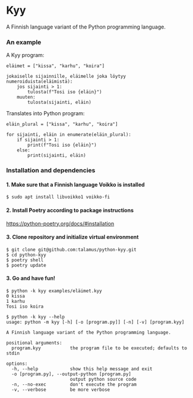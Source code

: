 # Kyy

A Finnish language variant of the Python programming language.

### An example

A Kyy program:
```
eläimet = ["kissa", "karhu", "koira"]

jokaiselle sijainnille, eläimelle joka löytyy numeroiduista(eläimistä):
    jos sijainti > 1:
        tulosta(f"Tosi iso {eläin}")
    muuten:
        tulosta(sijainti, eläin)
```

Translates into Python program:
```
eläin_plural = ["kissa", "karhu", "koira"]

for sijainti, eläin in enumerate(eläin_plural):
    if sijainti > 1:
        print(f"Tosi iso {eläin}")
    else:
        print(sijainti, eläin)
```

### Installation and dependencies

#### 1. Make sure that a Finnish language Voikko is installed

```
$ sudo apt install libvoikko1 voikko-fi
```

#### 2. Install Poetry according to package instructions

https://python-poetry.org/docs/#installation

#### 3. Clone repository and initialize virtual environment

```
$ git clone git@github.com:talamus/python-kyy.git
$ cd python-kyy
$ poetry shell
$ poetry update
```

#### 3. Go and have fun!

```
$ python -k kyy examples/eläimet.kyy
0 kissa
1 karhu
Tosi iso koira

$ python -k kyy --help
usage: python -m kyy [-h] [-o [program.py]] [-n] [-v] [program.kyy]

A Finnish language variant of the Python programming language.

positional arguments:
  program.kyy           the program file to be executed; defaults to stdin

options:
  -h, --help            show this help message and exit
  -o [program.py], --output-python [program.py]
                        output python source code
  -n, --no-exec         don't execute the program
  -v, --verbose         be more verbose
```
